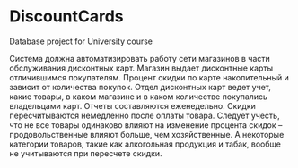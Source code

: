 # DiscountCards
Database project for University course

Система должна автоматизировать работу сети магазинов в части обслуживания дисконтных карт.
Магазин выдает дисконтные карты отличившимся покупателям. Процент скидки по карте накопительный и зависит от количества покупок. Отдел дисконтных карт ведет учет, какие товары, в каком магазине и в каком количестве покупались владельцами карт. Отчеты составляются еженедельно. Скидки пересчитываются немедленно после оплаты товара. Следует учесть, что не все товары одинаково влияют на изменение процента скидок – продовольственные влияют больше, чем хозяйственные. А некоторые категории товаров, такие как алкогольная продукция и табак, вообще не учитываются при пересчете скидки.
